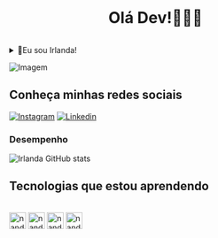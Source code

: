 <div id="user-content-toc">
  <ul align="center">
    <summary><h1 style="display: inline-block">Olá Dev!👾👾👾</h1></summary>
</div>
 
 <details>

  <summary>👋Eu sou Irlanda!</summary>
  <br>

  - 💻 Apaixonada por inovação e tecnologia. E curiosa para estar sempre atualizada sobre as ultimas tendencias.

  - 📚 Atualmente estudante de Engenharia da Computação.
  </details>
  <p align="left">
  <img align="center" src="https://i.giphy.com/media/v1.Y2lkPTc5MGI3NjExc2xmem94Y3IxNGN1aWZmc3EyeG8zbnRpcTBrY3Zibm90emI1c2ZkdiZlcD12MV9pbnRlcm5hbF9naWZfYnlfaWQmY3Q9Zw/KxbHmvL3MGcctzlfdX/giphy.gif" alt="Imagem">



## Conheça minhas redes sociais

[![Instagram](https://img.shields.io/badge/Instagram-E4405F?style=for-the-badge&logo=instagram&logoColor=white)](https://www.instagram.com/irlanda_hill/) 
[![Linkedin](https://img.shields.io/badge/LinkedIn-0077B5?style=for-the-badge&logo=linkedin&logoColor=white)](https://www.linkedin.com/in/irlanda-hildeney-605485223/)



### Desempenho
![Irlanda GitHub stats](https://github-readme-stats.vercel.app/api?username=devnandii&show_icons=true&theme=dark)



</p>

## Tecnologias que estou aprendendo

<div style="display: inline_block;"><br>
    <img align="center" alt="nandi-html5" height="30" widht="40" src="https://cdn.jsdelivr.net/gh/devicons/devicon@latest/icons/html5/html5-original.svg" /> 
    <img align="center" alt="nandi-css" height="30" widht="40" src="https://cdn.jsdelivr.net/gh/devicons/devicon@latest/icons/css3/css3-original.svg" />
    <img align="center" alt="nandi-js" height="30" widht="40" src="https://cdn.jsdelivr.net/gh/devicons/devicon@latest/icons/javascript/javascript-original.svg" />
    <img align="center" alt="nandi-python" height="30" widht="40" src="https://cdn.jsdelivr.net/gh/devicons/devicon@latest/icons/python/python-original.svg" />
          

</div>

